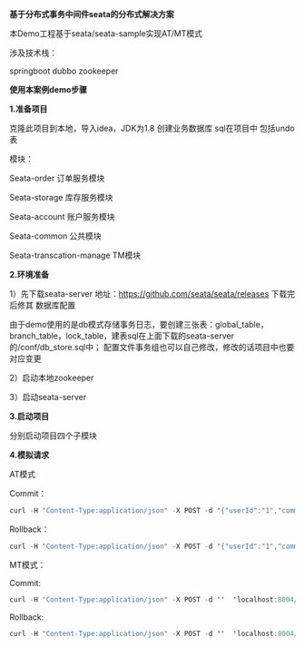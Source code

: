 **基于分布式事务中间件seata的分布式解决方案**

本Demo工程基于seata/seata-sample实现AT/MT模式

涉及技术栈：

springboot   dubbo zookeeper

**使用本案例demo步骤**

**1.准备项目**

 克隆此项目到本地，导入idea，JDK为1.8  创建业务数据库 sql在项目中 包括undo表

模块：

Seata-order  订单服务模块

Seata-storage 库存服务模块

Seata-account 账户服务模块

Seata-common 公共模块

Seata-transcation-manage TM模块

**2.环境准备**

1）先下载seata-server  地址：https://github.com/seata/seata/releases 下载完后修其 数据库配置

由于demo使用的是db模式存储事务日志，要创建三张表：global_table，branch_table，lock_table，建表sql在上面下载的seata-server的/conf/db_store.sql中； 配置文件事务组也可以自己修改，修改的话项目中也要对应变更

2）启动本地zookeeper

3）启动seata-server    

**3.启动项目**

分别启动项目四个子模块

**4.模拟请求**

AT模式

Commit：

```java
curl -H "Content-Type:application/json" -X POST -d '{"userId":"1","commodityCode":"C201901140001","name":"电脑","count":1,"amount":"10"}' 'localhost:8004/tmManager/buy'
```

Rollback：

```java
curl -H "Content-Type:application/json" -X POST -d '{"userId":"1","commodityCode":"C201901140001","name":"电脑","count":1,"amount":"10"}' 'localhost:8004/tmManager/buy?throwExp=true'
```

MT模式：

Commit:

```java
curl -H "Content-Type:application/json" -X POST -d ''  'localhost:8004/tcc/bug'
```

Rollback:

```java
curl -H "Content-Type:application/json" -X POST -d ''  'localhost:8004/tcc/bug?throwExp=true'

```

